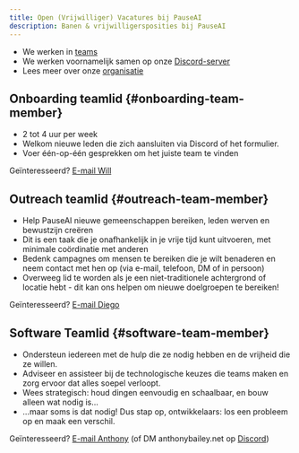 ```yaml
---
title: Open (Vrijwilliger) Vacatures bij PauseAI
description: Banen & vrijwilligersposities bij PauseAI
---
```

 <!-- end of frontmatter metadata, dashes above need to stay -->

- We werken in [teams](/teams)
- We werken voornamelijk samen op onze [Discord-server](https://discord.gg/y9hdAjD83e)
- Lees meer over onze [organisatie](/organisatie)

## Onboarding teamlid {#onboarding-team-member}

- 2 tot 4 uur per week
- Welkom nieuwe leden die zich aansluiten via Discord of het formulier.
- Voer één-op-één gesprekken om het juiste team te vinden

Geïnteresseerd? [E-mail Will](mailto:will@pauseai.info)

## Outreach teamlid {#outreach-team-member}

- Help PauseAI nieuwe gemeenschappen bereiken, leden werven en bewustzijn creëren
- Dit is een taak die je onafhankelijk in je vrije tijd kunt uitvoeren, met minimale coördinatie met anderen
- Bedenk campagnes om mensen te bereiken die je wilt benaderen en neem contact met hen op (via e-mail, telefoon, DM of in persoon)
- Overweeg lid te worden als je een niet-traditionele achtergrond of locatie hebt - dit kan ons helpen om nieuwe doelgroepen te bereiken!

Geïnteresseerd? [E-mail Diego](mailto:diego@pauseai.info)

## Software Teamlid {#software-team-member}

- Ondersteun iedereen met de hulp die ze nodig hebben en de vrijheid die ze willen.
- Adviseer en assisteer bij de technologische keuzes die teams maken en zorg ervoor dat alles soepel verloopt.
- Wees strategisch: houd dingen eenvoudig en schaalbaar, en bouw alleen wat nodig is...
- ...maar soms is dat nodig! Dus stap op, ontwikkelaars: los een probleem op en maak een verschil.

Geïnteresseerd? [E-mail Anthony](mailto:anthony@pauseai.info) (of DM anthonybailey.net op [Discord](https://discord.gg/y9hdAjD83e))